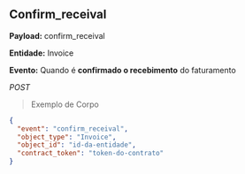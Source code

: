 ## Confirm_receival

<strong>Payload:</strong> confirm_receival

<strong>Entidade:</strong> Invoice

<strong>Evento:</strong>
Quando é <strong>confirmado o recebimento</strong> do faturamento

<div class="api-endpoint">
  <div class="endpoint-data">
      <i class="label label-get">POST</i>
  </div>
</div>


> Exemplo de Corpo

```json
{
  "event": "confirm_receival",
  "object_type": "Invoice",
  "object_id": "id-da-entidade",
  "contract_token": "token-do-contrato"
}
```